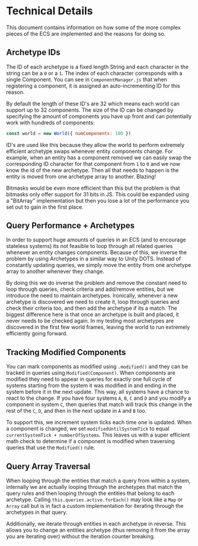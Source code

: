 # Technical Details

This document contains information on how some of the more complex pieces of the ECS are implemented and the reasons for doing so.

## Archetype IDs

The ID of each archetype is a fixed length String and each character in the string can be a `0` or a `1`. The index of each character corresponds with a single Component. You can see in `ComponentManager.js` that when registering a component, it is assigned an auto-incrementing ID for this reason.

By default the length of these ID's are 32 which means each world can support up to 32 components. The size of the ID can be changed by specifying the amount of components you have up front and can potentially work with hundreds of components:

```js
const world = new World({ numComponents: 100 })
```

ID's are used like this because they allow the world to perform extremely efficient archetype swaps whenever entity components change. For example, when an entity has a component removed we can easily swap the corresponding ID character for that component from `1` to `0` and we now know the id of the new archetype. Then all that needs to happen is the entity is moved from one archetype array to another. Blazing!

Bitmasks would be even more efficient than this but the problem is that bitmasks only offer support for 31 bits in JS. This could be expanded using a "BitArray" implementation but then you lose a lot of the performance you set out to gain in the first place.

## Query Performance + Archetypes

In order to support huge amounts of queries in an ECS (and to encourage stateless systems) its not feasible to loop through all related queries whenever an entity changes components. Because of this, we inverse the problem by using Archetypes in a similar way to Unity DOTS. Instead of constantly updating queries, we simply move the entity from one archetype array to another whenever they change.

By doing this we do inverse the problem and remove the constant need to loop through queries, check criteria and add/remove entities, but we introduce the need to maintain archetypes. Ironically, whenever a new archetype is discovered we need to create it, loop through queries and check their criteria too, and then add the archetype if its a match. The biggest difference here is that once an archetype is built and placed, it never needs to be checked again. In my testing most archetypes are discovered in the first few world frames, leaving the world to run extremely efficiently going forward.


## Tracking Modified Components

You can mark components as modified using `.modified()` and they can be tracked in queries using `Modified(Component)`. When components are modified they need to appear in queries for exactly one full cycle of systems starting from the system it was modified in and ending in the system before it in the next update. This way, all systems have a chance to react to the change. If you have four systems `A`, `B`, `C` and `D` and you modify a component in system `C`, then queries that match will track this change in the rest of the `C`, `D`, and then in the next update in `A` and `B` too.

To support this, we increment system ticks each time one is updated. When a component is changed, we set `modifiedUntilSystemTick` to equal `currentSystemTick + numberOfSystems`. This leaves us with a super efficient math check to determine if a component is modified when traversing queries that use the `Modified()` rule.

## Query Array Traversal

When looping through the entities that match a query from within a system, internally we are actually looping through the archetypes that match the query rules and then looping through the entities that belong to each archetype. Calling `this.queries.active.forEach()` may look like a `Map` or `Array` call but is in fact a custom implementation for iterating through the archetypes in that query.

Additionally, we iterate through entities in each archetype in reverse. This allows you to change an entities archetype (thus removing it from the array you are iterating over) without the iteration counter breaking.